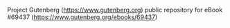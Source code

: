 Project Gutenberg (https://www.gutenberg.org) public repository for
eBook #69437 (https://www.gutenberg.org/ebooks/69437)

